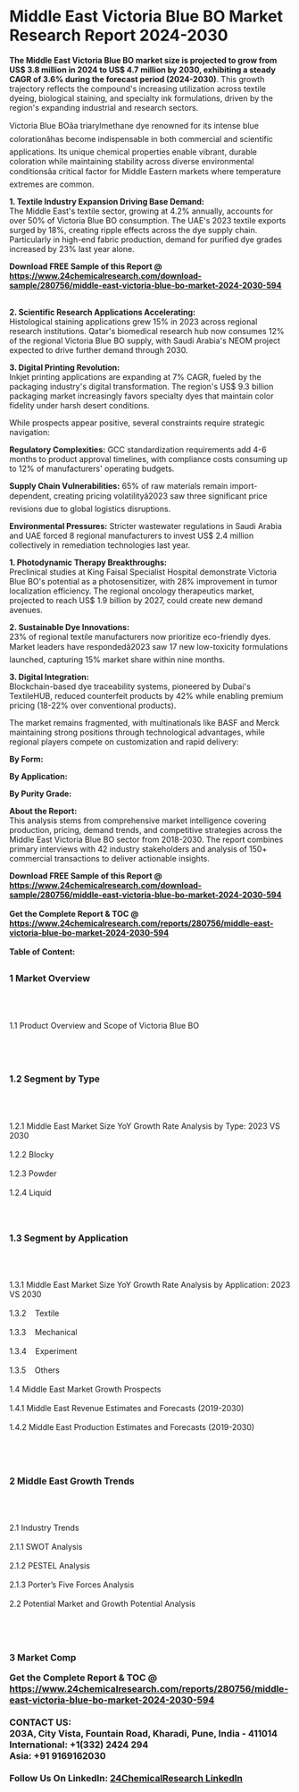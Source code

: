 <h1>Middle East Victoria Blue BO Market Research Report 2024-2030</h1><p><strong>The Middle East Victoria Blue BO market size is projected to grow from US$ 3.8 million in 2024 to US$ 4.7 million by 2030, exhibiting a steady CAGR of 3.6% during the forecast period (2024-2030)</strong>. This growth trajectory reflects the compound's increasing utilization across textile dyeing, biological staining, and specialty ink formulations, driven by the region's expanding industrial and research sectors.</p><p>Victoria Blue BOâa triarylmethane dye renowned for its intense blue colorationâhas become indispensable in both commercial and scientific applications. Its unique chemical properties enable vibrant, durable coloration while maintaining stability across diverse environmental conditionsâa critical factor for Middle Eastern markets where temperature extremes are common.</p><p><strong>1. Textile Industry Expansion Driving Base Demand:</strong><br>
The Middle East's textile sector, growing at 4.2% annually, accounts for over 50% of Victoria Blue BO consumption. The UAE's 2023 textile exports surged by 18%, creating ripple effects across the dye supply chain. Particularly in high-end fabric production, demand for purified dye grades increased by 23% last year alone.</p><div><b>Download FREE Sample of this Report @ 
            <a href="https://www.24chemicalresearch.com/download-sample/280756/middle-east-victoria-blue-bo-market-2024-2030-594">
            https://www.24chemicalresearch.com/download-sample/280756/middle-east-victoria-blue-bo-market-2024-2030-594</a></b></div><br><p><strong>2. Scientific Research Applications Accelerating:</strong><br>
Histological staining applications grew 15% in 2023 across regional research institutions. Qatar's biomedical research hub now consumes 12% of the regional Victoria Blue BO supply, with Saudi Arabia's NEOM project expected to drive further demand through 2030.</p><p><strong>3. Digital Printing Revolution:</strong><br>
Inkjet printing applications are expanding at 7% CAGR, fueled by the packaging industry's digital transformation. The region's US$ 9.3 billion packaging market increasingly favors specialty dyes that maintain color fidelity under harsh desert conditions.</p><p>While prospects appear positive, several constraints require strategic navigation:</p><p><strong>Regulatory Complexities:</strong> GCC standardization requirements add 4-6 months to product approval timelines, with compliance costs consuming up to 12% of manufacturers' operating budgets.</p><p><strong>Supply Chain Vulnerabilities:</strong> 65% of raw materials remain import-dependent, creating pricing volatilityâ2023 saw three significant price revisions due to global logistics disruptions.</p><p><strong>Environmental Pressures:</strong> Stricter wastewater regulations in Saudi Arabia and UAE forced 8 regional manufacturers to invest US$ 2.4 million collectively in remediation technologies last year.</p><p><strong>1. Photodynamic Therapy Breakthroughs:</strong><br>
Preclinical studies at King Faisal Specialist Hospital demonstrate Victoria Blue BO's potential as a photosensitizer, with 28% improvement in tumor localization efficiency. The regional oncology therapeutics market, projected to reach US$ 1.9 billion by 2027, could create new demand avenues.</p><p><strong>2. Sustainable Dye Innovations:</strong><br>
23% of regional textile manufacturers now prioritize eco-friendly dyes. Market leaders have respondedâ2023 saw 17 new low-toxicity formulations launched, capturing 15% market share within nine months.</p><p><strong>3. Digital Integration:</strong><br>
Blockchain-based dye traceability systems, pioneered by Dubai's TextileHUB, reduced counterfeit products by 42% while enabling premium pricing (18-22% over conventional products).</p><p>The market remains fragmented, with multinationals like BASF and Merck maintaining strong positions through technological advantages, while regional players compete on customization and rapid delivery:</p><p><strong>By Form:</strong></p><p><strong>By Application:</strong></p><p><strong>By Purity Grade:</strong></p><p><strong>About the Report:</strong><br>
This analysis stems from comprehensive market intelligence covering production, pricing, demand trends, and competitive strategies across the Middle East Victoria Blue BO sector from 2018-2030. The report combines primary interviews with 42 industry stakeholders and analysis of 150+ commercial transactions to deliver actionable insights.</p><div><b>Download FREE Sample of this Report @ 
            <a href="https://www.24chemicalresearch.com/download-sample/280756/middle-east-victoria-blue-bo-market-2024-2030-594">
            https://www.24chemicalresearch.com/download-sample/280756/middle-east-victoria-blue-bo-market-2024-2030-594</a></b></div><br><div><b>Get the Complete Report & TOC @ 
            <a href="https://www.24chemicalresearch.com/reports/280756/middle-east-victoria-blue-bo-market-2024-2030-594">
            https://www.24chemicalresearch.com/reports/280756/middle-east-victoria-blue-bo-market-2024-2030-594</a></b></div><br>
            <b>Table of Content:</b><p><h2><span style="font-size:16px"><strong>1 Market Overview&nbsp;&nbsp; &nbsp;</strong></span></h2><br />
<br />
<p>1.1 Product Overview and Scope of Victoria Blue BO&nbsp;</p><br />
<br />
<h2><strong><span style="font-size:16px">1.2 Segment by Type&nbsp;&nbsp; &nbsp;</span></strong></h2><br />
<br />
<p>1.2.1 Middle East Market Size YoY Growth Rate Analysis by Type: 2023 VS 2030&nbsp;&nbsp; &nbsp;<br /><br />
1.2.2 Blocky&nbsp;&nbsp; &nbsp;<br /><br />
1.2.3 Powder<br /><br />
1.2.4 Liquid<br /><br />
<br />
<h2><span style="font-size:16px"><strong>1.3 Segment by Application&nbsp;&nbsp;</strong></span></h2><br />
<br />
<p>1.3.1 Middle East Market Size YoY Growth Rate Analysis by Application: 2023 VS 2030&nbsp;&nbsp; &nbsp;<br /><br />
1.3.2&nbsp;&nbsp; &nbsp;Textile<br /><br />
1.3.3&nbsp;&nbsp; &nbsp;Mechanical<br /><br />
1.3.4&nbsp;&nbsp; &nbsp;Experiment<br /><br />
1.3.5&nbsp;&nbsp; &nbsp;Others<br /><br />
1.4 Middle East Market Growth Prospects&nbsp;&nbsp; &nbsp;<br /><br />
1.4.1 Middle East Revenue Estimates and Forecasts (2019-2030)&nbsp;&nbsp; &nbsp;<br /><br />
1.4.2 Middle East Production Estimates and Forecasts (2019-2030)&nbsp;&nbsp;</p><br />
<br />
<h2><span style="font-size:16px"><strong>2 Middle East Growth Trends&nbsp;&nbsp; &nbsp;</strong></span></h2><br />
<br />
<p>2.1 Industry Trends&nbsp;&nbsp; &nbsp;<br /><br />
2.1.1 SWOT Analysis&nbsp;&nbsp; &nbsp;<br /><br />
2.1.2 PESTEL Analysis&nbsp;&nbsp; &nbsp;<br /><br />
2.1.3 Porter&rsquo;s Five Forces Analysis&nbsp;&nbsp; &nbsp;<br /><br />
2.2 Potential Market and Growth Potential Analysis&nbsp;&nbsp; &nbsp;</p><br />
<br />
<h2><span style="font-size:16px"><strong>3 Market Comp</p><div><b>Get the Complete Report & TOC @ 
            <a href="https://www.24chemicalresearch.com/reports/280756/middle-east-victoria-blue-bo-market-2024-2030-594">
            https://www.24chemicalresearch.com/reports/280756/middle-east-victoria-blue-bo-market-2024-2030-594</a></b></div><br><b>CONTACT US:</b><br>
            203A, City Vista, Fountain Road, Kharadi, Pune, India - 411014<br>
            International: +1(332) 2424 294<br>
            Asia: +91 9169162030 <br><br>
            Follow Us On LinkedIn: <a href="https://www.linkedin.com/company/24chemicalresearch/">24ChemicalResearch LinkedIn</a>